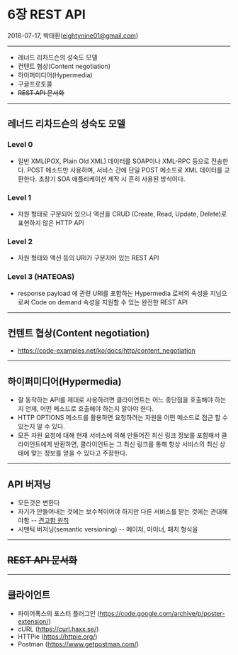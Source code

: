 6장 REST API
===

2018-07-17, 박태환(eightynine01@gmail.com)

---
* 레너드 리차드슨의 성숙도 모델
* 컨텐트 협상(Content negotiation)
* 하이퍼미디어(Hypermedia)
* 구글프로토콜
* ~~REST API 문서화~~

---
## 레너드 리차드슨의 성숙도 모델

### Level 0
* 일반 XML(POX, Plain Old XML) 데이터를 SOAP이나 XML-RPC 등으로 전송한다. POST 메소드만 사용하며, 서비스 간에 단일 POST 메소드로 XML 데이터를 교환한다. 초창기 SOA 애플리케이션 제작 시 흔히 사용된 방식이다.
### Level 1
 * 자원 형태로 구분되어 있으나 액션을 CRUD (Create, Read, Update, Delete)로 표현하지 않은 HTTP API
### Level 2
 * 자원 형태와 액션 등의 URI가 구분지어 있는 REST API
### Level 3 (HATEOAS)
 * response payload 에 관련 URI를 포함하는 Hypermedia 로써의 속성을 지님으로써 Code on demand 속성을 지원할 수 있는 완전한 REST API


---
## 컨텐트 협상(Content negotiation)

* https://code-examples.net/ko/docs/http/content_negotiation

---
## 하이퍼미디어(Hypermedia)

* 잘 동작하는 API를 제대로 사용하려면 클라이언트는 어느 종단점을 호출해야 하는지 언제, 어떤 메소드로 호출해야 하는지 알아야 한다.
* HTTP OPTIONS 메소드를 활용하면 요청하려는 자원을 어떤 메소드로 접근 할 수 있는지 알 수 있다.
* 모든 자원 요청에 대해 현재 서비스에 의해 만들어진 최신 링크 정보를 포함해서 클라이언트에게 반환하면, 클라이언트는 그 최신 링크를 통해 항상 서비스의 최신 상태에 맞는 정보를 얻을 수 있다고 주장한다.

---
## API 버저닝

* 모든것은 변한다
* 자기가 만들어내는 것에는 보수적이어야 하지만 다른 서비스를 받는 것에는 관대해야함
-- [견고함 원칙](https://en.wikipedia.org/wiki/Robustness_principle)
* 시맨틱 버저닝(semantic versioning)
-- 메이저, 마이너, 패치 형식을
---
## ~~REST API 문서화~~

---
## 클라이언트

* 파이어폭스의 포스터 플러그인 (https://code.google.com/archive/p/poster-extension/)
* cURL (https://curl.haxx.se/)
* HTTPie (https://httpie.org/)
* Postman (https://www.getpostman.com/)

